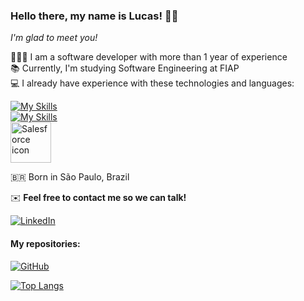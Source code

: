 ### Hello there, my name is Lucas! 👋🏼

*I'm glad to meet you!*

🧑🏼‍💻 I am a software developer with more than 1 year of experience  
📚 Currently, I'm studying Software Engineering at FIAP  
💻 I already have experience with these technologies and languages:  

[![My Skills](https://skillicons.dev/icons?i=java,python,cs,js,ruby,php,git,github,nodejs,mysql,mongodb,postman,html,css)](https://skillicons.dev)  
[![My Skills](https://skillicons.dev/icons?i=vscode,idea)](https://skillicons.dev)  
<img align="center" height="65" width="65" src="https://cdn.jsdelivr.net/gh/devicons/devicon/icons/salesforce/salesforce-original.svg" alt="Salesforce icon" />  

🇧🇷 Born in São Paulo, Brazil

✉️ **Feel free to contact me so we can talk!**

[![LinkedIn](https://img.shields.io/badge/linkedin-%230077B5.svg?style=for-the-badge&logo=linkedin&logoColor=white)](https://www.linkedin.com/in/lucastressoldi/)

#### My repositories:  
[![GitHub](https://img.shields.io/badge/github-%23121011.svg?style=for-the-badge&logo=github&logoColor=white)](https://github.com/LucasDominguesTressoldi?tab=repositories)

[![Top Langs](https://github-readme-stats.vercel.app/api/top-langs/?username=LucasDominguesTressoldi)](https://github.com/LucasDominguesTressoldi/github-readme-stats)
